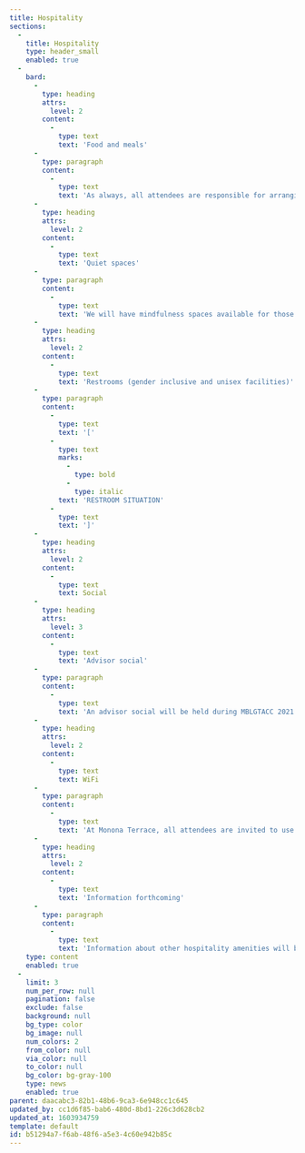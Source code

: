 ```yaml
---
title: Hospitality
sections:
  -
    title: Hospitality
    type: header_small
    enabled: true
  -
    bard:
      -
        type: heading
        attrs:
          level: 2
        content:
          -
            type: text
            text: 'Food and meals'
      -
        type: paragraph
        content:
          -
            type: text
            text: 'As always, all attendees are responsible for arranging and paying for their own food and meals during conference weekend, except where otherwise specifically noted.'
      -
        type: heading
        attrs:
          level: 2
        content:
          -
            type: text
            text: 'Quiet spaces'
      -
        type: paragraph
        content:
          -
            type: text
            text: 'We will have mindfulness spaces available for those who need a moment to center themselves. These rooms are non-staffed spaces to provide conference attendees with a quiet place to rest and rejuvenate. The rooms will be equipped with yoga mats, coloring books, fidgets, etc. Conference attendees can use these spaces during the times when events are happening in those buildings.'
      -
        type: heading
        attrs:
          level: 2
        content:
          -
            type: text
            text: 'Restrooms (gender inclusive and unisex facilities)'
      -
        type: paragraph
        content:
          -
            type: text
            text: '['
          -
            type: text
            marks:
              -
                type: bold
              -
                type: italic
            text: 'RESTROOM SITUATION'
          -
            type: text
            text: ']'
      -
        type: heading
        attrs:
          level: 2
        content:
          -
            type: text
            text: Social
      -
        type: heading
        attrs:
          level: 3
        content:
          -
            type: text
            text: 'Advisor social'
      -
        type: paragraph
        content:
          -
            type: text
            text: 'An advisor social will be held during MBLGTACC 2021. More information will be available at a later date.'
      -
        type: heading
        attrs:
          level: 2
        content:
          -
            type: text
            text: WiFi
      -
        type: paragraph
        content:
          -
            type: text
            text: 'At Monona Terrace, all attendees are invited to use the facility''s guest wireless network for the duration of the conference. Check back later for access instructions.'
      -
        type: heading
        attrs:
          level: 2
        content:
          -
            type: text
            text: 'Information forthcoming'
      -
        type: paragraph
        content:
          -
            type: text
            text: 'Information about other hospitality amenities will be available at a later date.'
    type: content
    enabled: true
  -
    limit: 3
    num_per_row: null
    pagination: false
    exclude: false
    background: null
    bg_type: color
    bg_image: null
    num_colors: 2
    from_color: null
    via_color: null
    to_color: null
    bg_color: bg-gray-100
    type: news
    enabled: true
parent: daacabc3-82b1-48b6-9ca3-6e948cc1c645
updated_by: cc1d6f85-bab6-480d-8bd1-226c3d628cb2
updated_at: 1603934759
template: default
id: b51294a7-f6ab-48f6-a5e3-4c60e942b85c
---
```

